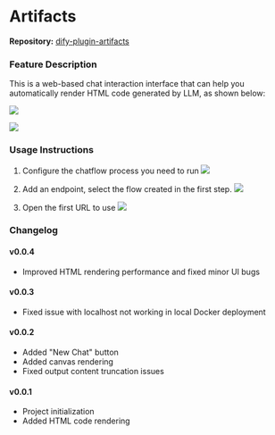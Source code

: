 # Artifacts

**Repository:** [dify-plugin-artifacts](https://github.com/YangPeng-DistanceLearning/dify-plugin-artifacts)

### Feature Description

This is a web-based chat interaction interface that can help you automatically render HTML code generated by LLM, as shown below:

![](./_assets/001.jpg)

![](./_assets/005.jpg)


### Usage Instructions

1. Configure the chatflow process you need to run
![](./_assets/002.jpg)

2. Add an endpoint, select the flow created in the first step.
![](./_assets/003.jpg)

3. Open the first URL to use
![](./_assets/004.jpg)


### Changelog
#### v0.0.4
- Improved HTML rendering performance and fixed minor UI bugs

#### v0.0.3
- Fixed issue with localhost not working in local Docker deployment

#### v0.0.2
- Added "New Chat" button
- Added canvas rendering
- Fixed output content truncation issues

#### v0.0.1
- Project initialization
- Added HTML code rendering